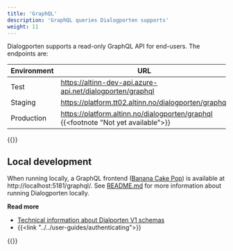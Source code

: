 ```yaml
---
title: 'GraphQL'
description: 'GraphQL queries Dialogporten supports'
weight: 11
---
```


Dialogporten supports a read-only GraphQL API for end-users. The endpoints are:

| Environment | URL                                                                                |
| ----------- | ---------------------------------------------------------------------------------- |
| Test        | https://altinn-dev-api.azure-api.net/dialogporten/graphql                          |
| Staging     | https://platform.tt02.altinn.no/dialogporten/graphql                               |
| Production  | https://platform.altinn.no/dialogporten/graphql {{<footnote "Not yet available">}} |

{{<displayFootnotes>}}

## Local development
When running locally, a GraphQL frontend ([Banana Cake Pop](https://chillicream.com/products/bananacakepop)) is available at http://localhost:5181/graphql/. See [README.md](https://github.com/digdir/dialogporten/blob/main/README.md) for more information about running Dialogporten locally.

**Read more**
* [Technical information about Dialporten V1 schemas](https://github.com/digdir/dialogporten/tree/main/docs/schema/V1)
* {{<link "../../user-guides/authenticating">}}

{{<children />}}
